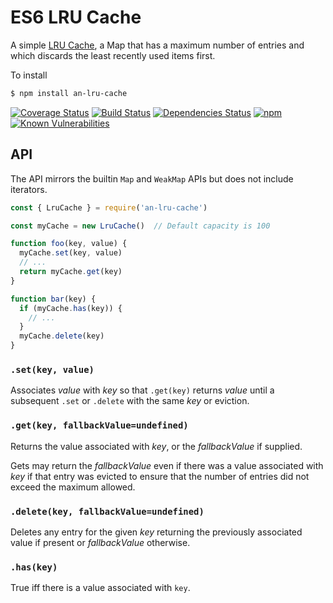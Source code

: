 # ES6 LRU Cache

A simple [LRU Cache](https://en.wikipedia.org/wiki/Cache_replacement_policies#LRU), a
Map that has a maximum number of entries and which discards the least recently used
items first.

To install

```sh
$ npm install an-lru-cache
```

[![Coverage Status](https://coveralls.io/repos/github/mikesamuel/es6-lru-cache/badge.svg?branch=master)](https://coveralls.io/github/mikesamuel/es6-lru-cache?branch=master)
[![Build Status](https://travis-ci.org/mikesamuel/es6-lru-cache.svg?branch=master)](https://travis-ci.org/mikesamuel/es6-lru-cache)
[![Dependencies Status](https://david-dm.org/mikesamuel/es6-lru-cache/status.svg)](https://david-dm.org/mikesamuel/es6-lru-cache)
[![npm](https://img.shields.io/npm/v/an-lru-cache.svg)](https://www.npmjs.com/package/an-lru-cache)
[![Known Vulnerabilities](https://snyk.io/test/github/mikesamuel/es6-lru-cache/badge.svg?targetFile=package.json)](https://snyk.io/test/github/mikesamuel/es6-lru-cache?targetFile=package.json)

## API

The API mirrors the builtin `Map` and `WeakMap` APIs but does not include iterators.

```js
const { LruCache } = require('an-lru-cache')

const myCache = new LruCache()  // Default capacity is 100

function foo(key, value) {
  myCache.set(key, value)
  // ...
  return myCache.get(key)
}

function bar(key) {
  if (myCache.has(key)) {
    // ...
  }
  myCache.delete(key)
}
```


### `.set(key, value)`

Associates *value* with *key* so that `.get(key)` returns *value*
until a subsequent `.set` or `.delete` with the same *key* or
eviction.

### `.get(key, fallbackValue=undefined)`

Returns the value associated with *key*, or the *fallbackValue* if supplied.

Gets may return the *fallbackValue* even if there was a value associated
with *key* if that entry was evicted to ensure that the number of entries
did not exceed the maximum allowed.

### `.delete(key, fallbackValue=undefined)`

Deletes any entry for the given *key* returning the previously associated
value if present or *fallbackValue* otherwise.

### `.has(key)`

True iff there is a value associated with `key`.
